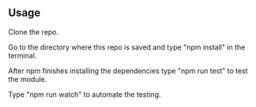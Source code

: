 ## Usage
Clone the repo.

Go to the directory where this repo is saved and type "npm install" in the terminal.

After npm finishes installing the dependencies type "npm run test" to test the module.

Type "npm run watch" to automate the testing.